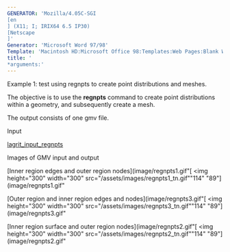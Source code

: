 ```yaml
---
GENERATOR: 'Mozilla/4.05C-SGI 
[en
] (X11; I; IRIX64 6.5 IP30) 
[Netscape
]'
Generator: 'Microsoft Word 97/98'
Template: 'Macintosh HD:Microsoft Office 98:Templates:Web Pages:Blank Web Page'
title: '
*arguments:'
---
```


Example 1: test using regnpts to create point distributions and meshes.


 The objective is to use the **regnpts** command to create point
 distributions within a geometry, and subsequently create a mesh.

 The output consists of one gmv file.

Input

 [lagrit\_input\_regnpts](../lagrit_input_regnpts)

Images of GMV input and output

[Inner region edges and outer region
nodes](image/regnpts1.gif"[
<img height="300" width="300" src="/assets/images/regnpts1_tn.gif""114"
"89"](image/regnpts1.gif"

[Outer region and inner region edges and
nodes](image/regnpts3.gif"[
<img height="300" width="300" src="/assets/images/regnpts3_tn.gif""114"
"89"](image/regnpts3.gif"

[Inner region surface and outer region
nodes](image/regnpts2.gif"[
<img height="300" width="300" src="/assets/images/regnpts2_tn.gif""114"
"89"](image/regnpts2.gif"
